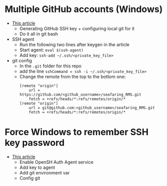 # Multiple GitHub accounts (Windows)
- [This article](https://medium.com/@pinglinh/how-to-have-2-github-accounts-on-one-machine-windows-69b5b4c5b14e)
  - Generating GitHub SSH key + configuring local git for it
  - Do it all in git bash
- SSH agent
  - Run the following two lines after keygen in the article
  - Start agent: `eval $(ssh-agent)`
  - Add key: `ssh-add ~/.ssh/<private_key_file>`
- git config
  - In the `.git` folder for this repo
  - add the line `sshCommand = ssh -i ~/.ssh/<private_key_file>`
  - Change the remote from the top to the bottom one:
    ```
    [remote "origin"]
        url = https://github.com/<github_username>/seafaring_RMS.git
        fetch = +refs/heads/*:refs/remotes/origin/*
    [remote "origin"]
        url = git@github.com:<github_username>/seafaring_RMS.git
        fetch = +refs/heads/*:refs/remotes/origin/*
    ```
# Force Windows to remember SSH key password
- [This article](https://stackoverflow.com/questions/8518515/how-to-make-windows-remember-my-passphrase-key)
  - Enable OpenSH Auth Agent service
  - Add key to agent
  - Add git environment var
  - Config git
